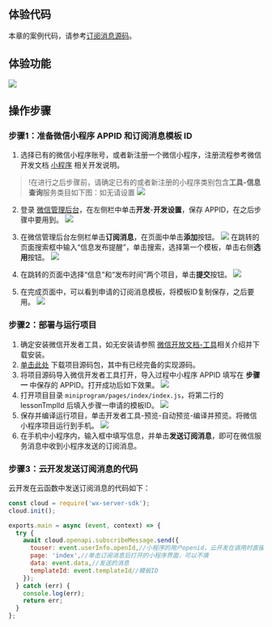
## 体验代码
本章的案例代码，请参考[订阅消息源码](https://github.com/TencentCloudBase/Cloudbase-Examples/tree/master/miniprogram/subscription-message)。


## 体验功能
![](https://main.qcloudimg.com/raw/a5a12e949d02f9d0d1cc7b77fe5a8ea5.bmp)

## 操作步骤
### 步骤1：准备微信小程序 APPID 和订阅消息模板 ID
1. 选择已有的微信小程序账号，或者新注册一个微信小程序，注册流程参考微信开发文档 [小程序](https://developers.weixin.qq.com/miniprogram/dev/framework/quickstart/getstart.html#%E7%94%B3%E8%AF%B7%E5%B8%90%E5%8F%B7) 相关开发说明。
>!在进行之后步骤前，请确定已有的或者新注册的小程序类别包含**工具-信息查询**服务类目如下图：如无请设置
![](https://main.qcloudimg.com/raw/8dbefd6ee1e25b6075864a763be74a06.png)

2. 登录 [微信管理后台](https://mp.weixin.qq.com)，在左侧栏中单击**开发**-**开发设置**，保存 APPID，在之后步骤中要用到。
![](https://main.qcloudimg.com/raw/d98e9113d7cc56cadd8ddf011a7a9adc.png)

3. 在微信管理后台左侧栏单击**订阅消息**，在页面中单击**添加**按钮。
![](https://main.qcloudimg.com/raw/708256fb187f7f81f8f4e049068da853.png)
在跳转的页面搜索框中输入“信息发布提醒”，单击搜索，选择第一个模板，单击右侧**选用**按钮。
![](https://main.qcloudimg.com/raw/155904451646e1b42bdc8e15a0c057dc.png)

4. 在跳转的页面中选择“信息”和“发布时间”两个项目，单击**提交**按钮。
![](https://main.qcloudimg.com/raw/3905c90d74d71c002e35d798f1788350.png)

5. 在完成页面中，可以看到申请的订阅消息模板，将模板ID复制保存，之后要用。
![](https://main.qcloudimg.com/raw/2cc7809479c5940c38142f9a25403db2.png)



### 步骤2：部署与运行项目

1. 确定安装微信开发者工具，如无安装请参照 [微信开放文档-工具](https://developers.weixin.qq.com/miniprogram/dev/devtools/download.html)相关介绍并下载安装。
2. [单击此处](https://demo.cloudbase.net/asset/send.zip) 下载项目源码包，其中有已经完备的实现源码。
3. 将项目源码导入微信开发者工具打开，导入过程中小程序 APPID 填写在 **步骤一** 中保存的 APPID。打开成功后如下效果。
![](https://main.qcloudimg.com/raw/4f56f7be504435aaf78a8a6cd24ce578.png)
4. 打开项目目录 `miniprogram/pages/index/index.js`，将第二行的 lessonTmplId 后填入步骤一申请的模板ID。
![](https://main.qcloudimg.com/raw/3edd9e3b30d5b8eb14cf040029f6ea3c.png)
5. 保存并编译运行项目，单击开发者工具-预览-自动预览-编译并预览。将微信小程序项目运行到手机。
![](https://main.qcloudimg.com/raw/31e5936b5399cc7dc796ae6abbcd4d94.png)
6. 在手机中小程序内，输入框中填写信息，并单击**发送订阅消息**，即可在微信服务消息中收到小程序发送的订阅消息。

### 步骤3：云开发发送订阅消息的代码

云开发在云函数中发送订阅消息的代码如下：
``` js
const cloud = require('wx-server-sdk');
cloud.init();

exports.main = async (event, context) => {
  try {
    await cloud.openapi.subscribeMessage.send({
      touser: event.userInfo.openId,//小程序的用户openid，云开发在调用时直接附带
      page: 'index',//单击订阅消息后打开的小程序界面，可以不填
      data: event.data,//发送的消息
      templateId: event.templateId//模板ID
    });
  } catch (err) {
    console.log(err);
    return err;
  }
};
```

